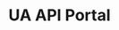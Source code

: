 # UA API Portal

<!-- Use the <api-doc> element to specify a group of endpoints with a certain tag.
Open the Writerside review to the right to see the result. -->

<api-doc openapi-path="./../openapi.yaml" tag="pet"/>